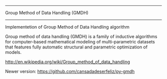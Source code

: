 ************************************
Group Method of Data Handling (GMDH)
************************************

Implementetion of Group Method of Data Handling algorithm

Group method of data handling (GMDH) is a family of inductive algorithms for computer-based mathematical modeling of multi-parametric datasets that features fully automatic structural and parametric optimization of models.

http://en.wikipedia.org/wiki/Group_method_of_data_handling

Newer version: https://github.com/cansadadeserfeliz/py-gmdh
